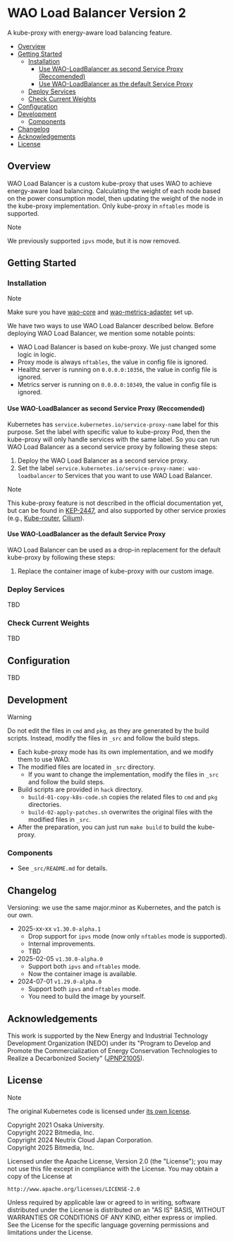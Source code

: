 # WAO Load Balancer Version 2

A kube-proxy with energy-aware load balancing feature.

<!-- START doctoc generated TOC please keep comment here to allow auto update -->
<!-- DON'T EDIT THIS SECTION, INSTEAD RE-RUN doctoc TO UPDATE -->

- [Overview](#overview)
- [Getting Started](#getting-started)
  - [Installation](#installation)
    - [Use WAO-LoadBalancer as second Service Proxy (Reccomended)](#use-wao-loadbalancer-as-second-service-proxy-reccomended)
    - [Use WAO-LoadBalancer as the default Service Proxy](#use-wao-loadbalancer-as-the-default-service-proxy)
  - [Deploy Services](#deploy-services)
  - [Check Current Weights](#check-current-weights)
- [Configuration](#configuration)
- [Development](#development)
  - [Components](#components)
- [Changelog](#changelog)
- [Acknowledgements](#acknowledgements)
- [License](#license)

<!-- END doctoc generated TOC please keep comment here to allow auto update -->

## Overview

WAO Load Balancer is a custom kube-proxy that uses WAO to achieve energy-aware load balancing. Calculating the weight of each node based on the power consumption model, then updating the weight of the node in the kube-proxy implementation. Only kube-proxy in `nftables` mode is supported.

> [!NOTE]
> We previously supported `ipvs` mode, but it is now removed.

## Getting Started

### Installation

> [!NOTE]
> Make sure you have [wao-core](https://github.com/waok8s/wao-core) and [wao-metrics-adapter](https://github.com/waok8s/wao-metrics-adapter) set up.

We have two ways to use WAO Load Balancer described below. Before deploying WAO Load Balancer, we mention some notable points:
- WAO Load Balancer is based on kube-proxy. We just changed some logic in logic.
- Proxy mode is always `nftables`, the value in config file is ignored.
- Healthz server is running on `0.0.0.0:10356`, the value in config file is ignored.
- Metrics server is running on `0.0.0.0:10349`, the value in config file is ignored.

#### Use WAO-LoadBalancer as second Service Proxy (Reccomended)

Kubernetes has `service.kubernetes.io/service-proxy-name` label for this purpose.
Set the label with specific value to kube-proxy Pod, then the kube-proxy will only handle services with the same label.
So you can run WAO Load Balancer as a second service proxy by following these steps:
1. Deploy the WAO Load Balancer as a second service proxy.
2. Set the label `service.kubernetes.io/service-proxy-name: wao-loadbalancer` to Services that you want to use WAO Load Balancer.

> [!NOTE]
> This kube-proxy feature is not described in the official documentation yet, but can be found in [KEP-2447](https://github.com/kubernetes/enhancements/tree/13a4bd1c2eb29d39275ba433ecf952882e0092c5/keps/sig-network/2447-Make-kube-proxy-service-abstraction-optional), and also supported by other service proxies (e.g., [Kube-router](https://github.com/cloudnativelabs/kube-router/issues/979), [Cilium](https://docs.cilium.io/en/stable/network/kubernetes/kubeproxy-free/)).

#### Use WAO-LoadBalancer as the default Service Proxy

WAO Load Balancer can be used as a drop-in replacement for the default kube-proxy by following these steps:
1. Replace the container image of kube-proxy with our custom image.

### Deploy Services

TBD

### Check Current Weights

TBD

## Configuration

TBD

## Development

> [!WARNING]
> Do not edit the files in `cmd` and `pkg`, as they are generated by the build scripts.
> Instead, modify the files in `_src` and follow the build steps.

- Each kube-proxy mode has its own implementation, and we modify them to use WAO.
- The modified files are located in `_src` directory.
  - If you want to change the implementation, modify the files in `_src` and follow the build steps.
- Build scripts are provided in `hack` directory.
  - `build-01-copy-k8s-code.sh` copies the related files to `cmd` and `pkg` directories. 
  - `build-02-apply-patches.sh` overwrites the original files with the modified files in `_src`.
- After the preparation, you can just run `make build` to build the kube-proxy.

### Components

- See `_src/README.md` for details.

## Changelog

Versioning: we use the same major.minor as Kubernetes, and the patch is our own.

- 2025-xx-xx `v1.30.0-alpha.1`
  - Drop support for `ipvs` mode (now only `nftables` mode is supported).
  - Internal improvements.
  - TBD
- 2025-02-05 `v1.30.0-alpha.0`
  - Support both `ipvs` and `nftables` mode.
  - Now the container image is available.
- 2024-07-01 `v1.29.0-alpha.0`
  - Support both `ipvs` and `nftables` mode.
  - You need to build the image by yourself.

## Acknowledgements

This work is supported by the New Energy and Industrial Technology Development Organization (NEDO) under its "Program to Develop and Promote the Commercialization of Energy Conservation Technologies to Realize a Decarbonized Society" ([JPNP21005](https://www.nedo.go.jp/english/activities/activities_ZZJP_100197.html)).

## License

> [!NOTE]
> The original Kubernetes code is licensed under [its own license](https://github.com/kubernetes/kubernetes/blob/master/LICENSE).

Copyright 2021 Osaka University.  
Copyright 2022 Bitmedia, Inc.  
Copyright 2024 Neutrix Cloud Japan Corporation.  
Copyright 2025 Bitmedia, Inc.  

Licensed under the Apache License, Version 2.0 (the "License");
you may not use this file except in compliance with the License.
You may obtain a copy of the License at

    http://www.apache.org/licenses/LICENSE-2.0

Unless required by applicable law or agreed to in writing, software
distributed under the License is distributed on an "AS IS" BASIS,
WITHOUT WARRANTIES OR CONDITIONS OF ANY KIND, either express or implied.
See the License for the specific language governing permissions and
limitations under the License.
